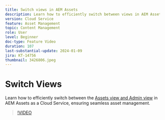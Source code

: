 ```yaml
---
title: Switch views in AEM Assets
description: Learn how to efficiently switch between views in AEM Assets as a Cloud Service, ensuring seamless asset management.
version: Cloud Service
feature: Asset Management
topic: Content Management
role: User
level: Beginner
doc-type: Feature Video
duration: 107
last-substantial-update: 2024-01-09
jira: KT-14756
thumbnail: 3426806.jpeg
---
```


# Switch Views

Learn how to efficiently switch between the [Assets view and Admin view](https://experienceleague.adobe.com/docs/experience-manager-cloud-service/content/assets/overview.html#persona-based-experiences) in AEM Assets as a Cloud Service, ensuring seamless asset management.

>[!VIDEO](https://video.tv.adobe.com/v/3426806/?learn=on)
